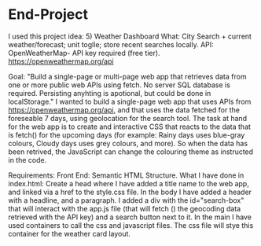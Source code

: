 # End-Project

I used this project idea:
5) Weather Dashboard
What: City Search + current weather/forecast; unit toglle; store recent searches locally.
API: OpenWeatherMap- API key required (free tier).
https://openweathermap.org/api

Goal: "Build a single-page or multi-page web app that retrieves data from one or more public web APIs using fetch. No server SQL database is required. 
Persisting anyhting is apotional, but could be done in localStorage."
I wanted to build a single-page web app that uses APIs from https://openweathermap.org/api, and that uses the data fetched for the foreseable 7 days, using geolocation for the search tool.
The task at hand for the web app is to create and interactive CSS that reacts to the data that is fetch() for the upcoming days (for example: Rainy days uses blue-gray colours, Cloudy days 
uses grey colours, and more). So when the data has been retrived, the JavaScript can change the colouring theme as instructed in the code. 

Requirements:
Front End:
Semantic HTML Structure.
What I have done in index.html: Create a head where I have added a title name to the web app, and linked via a href to the style.css file. In the body I have added a header with a headline, and a paragraph. I added a div with the id="search-box" that will interact with the app.js file (that will fetch () the geocoding data retrieved with the API key) and a search button next to it. In the main I have used containers to call the css and javascript files. The css file will stye this container for the weather card layout.
